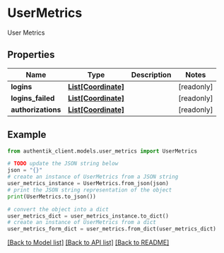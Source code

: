 # UserMetrics

User Metrics

## Properties

Name | Type | Description | Notes
------------ | ------------- | ------------- | -------------
**logins** | [**List[Coordinate]**](Coordinate.md) |  | [readonly] 
**logins_failed** | [**List[Coordinate]**](Coordinate.md) |  | [readonly] 
**authorizations** | [**List[Coordinate]**](Coordinate.md) |  | [readonly] 

## Example

```python
from authentik_client.models.user_metrics import UserMetrics

# TODO update the JSON string below
json = "{}"
# create an instance of UserMetrics from a JSON string
user_metrics_instance = UserMetrics.from_json(json)
# print the JSON string representation of the object
print(UserMetrics.to_json())

# convert the object into a dict
user_metrics_dict = user_metrics_instance.to_dict()
# create an instance of UserMetrics from a dict
user_metrics_form_dict = user_metrics.from_dict(user_metrics_dict)
```
[[Back to Model list]](../README.md#documentation-for-models) [[Back to API list]](../README.md#documentation-for-api-endpoints) [[Back to README]](../README.md)



